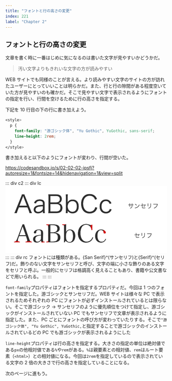 ```yaml
---
title: "フォントと行の高さの変更"
index: 221
label: "Chapter 2"
---
```


## フォントと行の高さの変更

文章を書く時に一番はじめに気になるのは書いた文字が見やすいかどうかだ。

> 汚い文字よりもきれいな文字の方が読みやすい

WEB サイトでも同様のことが言える。より読みやすい文字のサイトの方が訪れたユーザーにとっていいことは明らかだ。また、行と行の隙間がある程度空いていた方が見やすいのも確かだ。そこで見やすい文字で表示されるようにフォントの指定を行い、行間を空けるために行の高さを指定する。

下記を 10 行目の下の行に書き加えよう。

```css
<style>
  p {
    font-family: "游ゴシック体", "Yu Gothic", YuGothic, sans-serif;
    line-height: 2rem;
  }
</style>
```

書き加えると以下のようにフォントが変わり、行間が空いた。

https://codesandbox.io/s/02-02-02-ipsfj?autoresize=1&fontsize=14&hidenavigation=1&view=split

::: div c2
::: div lc
![](./images/sanserif.png)
:::
::: div rc
フォントには種類がある。{San Serif}^(サンセリフ)と{Serif}^(セリフ)だ。飾りのない文字をサンセリフと呼び、文字の端に小さな飾りのある文字をセリフと呼ぶ。一般的にセリフは格調高く見えることもあり、書籍や公文書などで用いられる。
:::
:::

`font-family`プロパティはフォントを指定するプロパティだ。今回は 1 つのフォントを指定した。游ゴシックとサンセリフだ。WEB サイトは様々な PC で表示されるためそれぞれの PC にフォントが必ずインストールされているとは限らない。そこで游ゴシック → サンセリフのように優先順位をつけて指定し、游ゴシックがインストールされていない PC でもサンセリフで文章が表示されるように指定した。また、PC ごとにフォントの呼び方が変わっていたりする。そこで`"游ゴシック体", "Yu Gothic", YuGothic,`と指定することで游ゴシックのインストールされているどの PC でも游ゴシックが表示されるようにした

`line-height`プロパティは行の高さを指定する。大きさの指定の単位は絶対値である`px`の他相対値である`%`や`rem`がある。`%`は親要素との相対値、`rem`はルート要素（`<html>`）との相対値になる。今回は`2rem`を指定しているので表示されている文字の 2 倍の大きさで行の高さを指定していることになる。

次のページに進もう。
